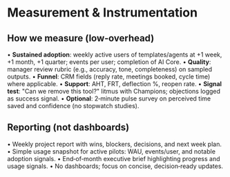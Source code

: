 # Measurement & Instrumentation

## How we measure (low‑overhead)

• **Sustained adoption**: weekly active users of templates/agents at +1 week, +1 month, +1 quarter; events per user; completion of AI Core.
• **Quality**: manager review rubric (e.g., accuracy, tone, completeness) on sampled outputs.
• **Funnel**: CRM fields (reply rate, meetings booked, cycle time) where applicable.
• **Support**: AHT, FRT, deflection %, reopen rate.
• **Signal test**: "Can we remove this tool?" litmus with Champions; objections logged as success signal.
• **Optional**: 2‑minute pulse survey on perceived time saved and confidence (no stopwatch studies).

## Reporting (not dashboards)

• Weekly project report with wins, blockers, decisions, and next week plan.
• Simple usage snapshot for active pilots: WAU, events/user, and notable adoption signals.
• End‑of‑month executive brief highlighting progress and usage signals.
• No dashboards; focus on concise, decision‑ready updates.

